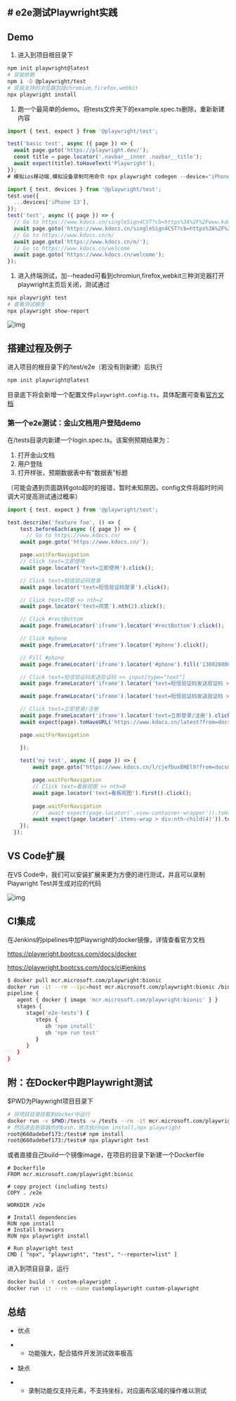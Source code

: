 ## # e2e测试Playwright实践 

## Demo

1. 进入到项目根目录下

```bash
npm init playwright@latest
# 安装依赖
npm i -D @playwright/test
# 安装支持的浏览器包括chromium,firefox,webkit
npx playwright install
```

1. 跑一个最简单的demo。将tests文件夹下的example.spec.ts删除，重新新建内容

```typescript
import { test, expect } from '@playwright/test';

test('basic test', async ({ page }) => {
  await page.goto('https://playwright.dev/');
  const title = page.locator('.navbar__inner .navbar__title');
  await expect(title).toHaveText('Playwright');
});
# 模拟ios移动端,模拟设备录制可用命令 npx playwright codegen --device="iPhone 13" www.kdocs.cn

import { test, devices } from '@playwright/test';
test.use({
  ...devices['iPhone 13'],
});
test('test', async ({ page }) => {
  // Go to https://www.kdocs.cn/singleSign4CST?cb=https%3A%2F%2Fwww.kdocs.cn%2Fm%2F
  await page.goto('https://www.kdocs.cn/singleSign4CST?cb=https%3A%2F%2Fwww.kdocs.cn%2Fm%2F');
  // Go to https://www.kdocs.cn/m/
  await page.goto('https://www.kdocs.cn/m/');
  // Go to https://www.kdocs.cn/welcome
  await page.goto('https://www.kdocs.cn/welcome');
});
```

1. 进入终端测试，加--headed可看到chromiun,firefox,webkit三种浏览器打开playwright主页后关闭，测试通过

```bash
npx playwright test
# 查看测试报告
npx playwright show-report
```

![img](https://cloud-pic.wpsgo.com/aGdSd21yc2gzLzYvSUVmd0Z1RDQ2SUE4Z2hETXFGMEJURkdhY0ZndEVmcFlyVkRvM0lTY01lQkt2U2V0VlNlWGpRczBtNXVwQlpYNUpSdkdSdi9GNi90eHI5WHZVMzFWcW5nQlVIRG93ek9XZDJOK3B6Zk5GVFZNdnROMWE5dWQrbDZDTlZDcGw2aEp5T2lwWTQzNTlQUGtacjRmdTZxYWtRTnc2WFRtRS93cU1hRTEwZnA1c3MyZXdIckRpL1BBSGVtVG5xVzlvYkNjOTZpSHN1NFRUcWtuY3R3aTFEY0I5RE1lN0xkZTlQQXNqY1FDdmhKdkd1VVpsQWpTRDExOFhSNEwzYVk9/attach/object/XZX5KAQBNE)

## 搭建过程及例子

进入项目的根目录下的/test/e2e（若没有则新建）后执行

```bash
npm init playwright@latest
```

目录底下将会新增一个配置文件`playwright.config.ts`，具体配置可查看[官方文档](https://playwright.dev/docs/test-configuration)

### 第一个e2e测试：金山文档用户登陆demo

在/tests目录内新建一个login.spec.ts。该案例预期结果为：

1. 打开金山文档
2. 用户登陆
3. 打开样张，预期数据表中有“数据表”标题

（可能会遇到页面跳转goto超时的报错，暂时未知原因，config文件将超时时间调大可提高测试通过概率）

```typescript
import { test, expect } from '@playwright/test';

test.describe('feature foo', () => {
    test.beforeEach(async ({ page }) => {
      // Go to https://www.kdocs.cn/
    await page.goto('https://www.kdocs.cn/');

    page.waitForNavigation
    // Click text=立即使用
    await page.locator('text=立即使用').click();

    // Click text=短信验证码登录
    await page.locator('text=短信验证码登录').click();

    // Click text=同意 >> nth=2
    await page.locator('text=同意').nth(2).click();

    // Click #rectBottom
    await page.frameLocator('iframe').locator('#rectBottom').click();

    // Click #phone
    await page.frameLocator('iframe').locator('#phone').click();

    // Fill #phone
    await page.frameLocator('iframe').locator('#phone').fill('13802880051');

    // Click text=短信验证码发送验证码 >> input[type="text"]
    await page.frameLocator('iframe').locator('text=短信验证码发送验证码 >> input[type="text"]').click();

    await page.frameLocator('iframe').locator('text=短信验证码发送验证码 >> input[type="text"]').fill('885688');

    // Click text=立即登录/注册
    await page.frameLocator('iframe').locator('text=立即登录/注册').click();
    await expect(page).toHaveURL('https://www.kdocs.cn/latest?from=docs');

    page.waitForNavigation

    });
  
    test('my test', async ({ page }) => {
        await page.goto("https://www.kdocs.cn/l/cjefbuxBNEl9?from=docs&R=%2FS%2F1")

        page.waitForNavigation
        // Click text=看板视图 >> nth=0
        await page.locator('text=看板视图').first().click();
        
        page.waitForNavigation
        //   await expect(page.locator('.view-container-wrapper')).toHaveText(/视图列表/);
        await expect(page.locator('.items-wrap > div:nth-child(4)')).toHaveText(/数据表/);
    });
  });
```

## VS Code扩展

在VS Code中，我们可以安装扩展来更为方便的进行测试，并且可以录制Playwright Test并生成对应的代码

![img](https://cloud-pic.wpsgo.com/aGdSd21yc2gzLzYvSUVmd0Z1RDQ2SUE4Z2hETXFGMEJURkdhY0ZndEVmcFlyVkRvM0lTY01lQkt2U2V0VlNlWGpRczBtNXVwQlpYNUpSdkdSdi9GNi90eHI5WHZVMzFWcW5nQlVIRG93ek9XZDJOK3B6Zk5GVFZNdnROMWE5dWQrbDZDTlZDcGw2aEp5T2lwWTQzNTlQUGtacjRmdTZxYWtRTnc2WFRtRS93cU1hRTEwZnA1c3MyZXdIckRpL1BBSGVtVG5xVzlvYkNjOTZpSHN1NFRUcWtuY3R3aTFEY0I5RE1lN0xkZTlQQXNqY1FDdmhKdkd1VVpsQWpTRDExOFhSNEwzYVk9/attach/object/3WC5KAQA2M)

## CI集成

在Jenkins的pipelines中加Playwright的docker镜像，详情查看官方文档

https://playwright.bootcss.com/docs/docker

https://playwright.bootcss.com/docs/ci#jenkins

```bash
$ docker pull mcr.microsoft.com/playwright:bionic
docker run -it --rm --ipc=host mcr.microsoft.com/playwright:bionic /bin/bash
pipeline {
   agent { docker { image 'mcr.microsoft.com/playwright:bionic' } }
   stages {
      stage('e2e-tests') {
         steps {
            sh 'npm install'
            sh 'npm run test'
         }
      }
   }
}
```

## 附：在Docker中跑Playwright测试

$PWD为Playwright项目目录下

```bash
# 将项目目录挂载到docker中运行
docker run -v $PWD:/tests -w /tests --rm -it mcr.microsoft.com/playwright:bionic /bin/bash
# 然后进去到容器内的bash，依次执行npm install,npx playwright
root@660adebef173:/tests# npm install
root@660adebef173:/tests# npx playwright test
```

或者直接自己build一个镜像image，在项目的目录下新建一个Dockerfile

```
# Dockerfile
FROM mcr.microsoft.com/playwright:bionic

# copy project (including tests)
COPY . /e2e

WORKDIR /e2e

# Install dependencies
RUN npm install
# Install browsers
RUN npx playwright install

# Run playwright test
CMD [ "npx", "playwright", "test", "--reporter=list" ]
```

进入到项目目录，运行

```bash
docker build -t custom-playwright .
docker run -it --rm --name customplaywright custom-playwright
```

## 总结

- 优点

- - 功能强大，配合插件开发测试效率极高

- 缺点

- - 录制功能仅支持元素，不支持坐标，对应画布区域的操作难以测试
